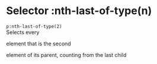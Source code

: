 # Selector :nth-last-of-type(n)

`p:nth-last-of-type(2)`  
Selects every <p> element that is the second  
<p> element of its parent, counting from the  
last child  
